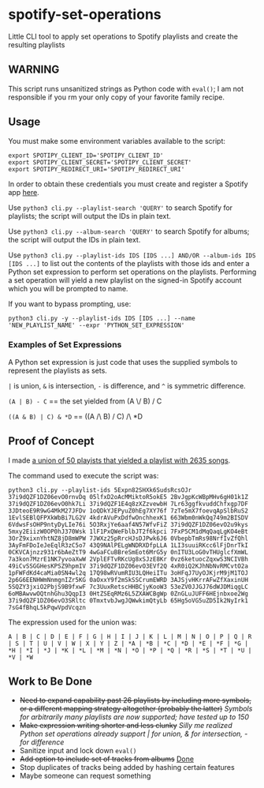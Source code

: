 # spotify-set-operations

Little CLI tool to apply set operations to Spotify playlists and create the resulting playlists

## WARNING
This script runs unsanitized strings as Python code with `eval()`; I am not responsible if you rm your only copy of your favorite family recipe.

## Usage

You must make some environment variables available to the script:

```shell
export SPOTIPY_CLIENT_ID='SPOTIPY_CLIENT_ID'
export SPOTIPY_CLIENT_SECRET='SPOTIPY_CLIENT_SECRET'
export SPOTIPY_REDIRECT_URI='SPOTIPY_REDIRECT_URI'
```
In order to obtain these credentials you must create and register a Spotify app [here](https://developer.spotify.com/dashboard/applications).

Use `python3 cli.py --playlist-search 'QUERY'` to search Spotify for playlists; the script will output the IDs in plain text.

Use `python3 cli.py --album-search 'QUERY'` to search Spotify for albums; the script will output the IDs in plain text.

Use `python3 cli.py --playlist-ids IDS [IDS ...] AND/OR --album-ids IDS [IDS ...]` to list out the contents of the playlists with those ids and enter a Python set expression to perform set operations on the playlists. Performing a set operation will yield a new playlist on the signed-in Spotify account which you will be prompted to name.

If you want to bypass prompting, use:

`python3 cli.py -y --playlist-ids IDS [IDS ...] --name 'NEW_PLAYLIST_NAME' --expr 'PYTHON_SET_EXPRESSION'`


### Examples of Set Expressions
A Python set expression is just code that uses the supplied symbols to represent the playlists as sets.

`|` is union, `&` is intersection, `-` is difference, and `^` is symmetric difference.

`(A | B) - C` == the set yielded from (A \\/ B) / C

`((A & B) | C) & *D` == ((A /\ B) \/ C) /\ *D

## Proof of Concept

I made [a union of 50 playists that yielded a playlist with 2635 songs](https://open.spotify.com/playlist/46r7MUlc6aMRKDaQSQZGol?si=231d24f8fe0b404a).

The command used to execute the script was:

```shell
python3 cli.py --playlist-ids 5Expn82SHXk6SudsRcsOJr 37i9dQZF1DZ06evO0rnvDq 05lfxD2oAcMMiktoR5okE5 2BvJgpKcWBpMHv6gH01k1Z 37i9dQZF1DZ06evO0hk7Li 37i9dQZF1E4q8zXZzvewbH 7Lr63ggfkvuddChfxgp7DF 3JDteoE9R9wG4MkM27JFDv 1oQDkYJEPyuZ0hEg7XY76f 7zTe5mX7foevqApSlbRuS2 1EvlSEBlQFPXkWbBi7LG2V 4kdrAVuPxDdfwOnchhexK1 663Wbm0nWkQq749m2BISDV 6VdwsFsOHP9ntyDyLIe76i 5O3RxjYe6aaf4N57WfvFiZ 37i9dQZF1DZ06evO2u9kys 5mxy2EiizW0OP0hJ370Wsk 1lF1PxQWeFblbJT2f6kpci 7FxP5CM1dMqQaqLgKO4eBt 3OrZ9xixnYhtNZ8jD8mWPW 7JWXz25pRrcHJsDJPwk6J6 0VbepbTmRs98NrfIvZfQhl 3AyFmFDoIeJeEqlR3zC5o7 43Q9NAlPELgWNDRXDfpLLA 1LI3suuiRKcc6lFjDnrTkI 0CKVCAjnzz931r6bAeZtT9 4wGaFCuBBreSmEot6MrG5y 0nITU3LoG0vTHUglcfXmWL 7a3kon7MzrE1NK7yvoaXwW 2VplEFTvRKcUg8xSJzE8Kr 0vz6ketuocZqxwS3NCIVBh 49iCvSSGGHesKPSZ9hpmIV 37i9dQZF1DZ06evO3EVf2Q 4xR0iQ2KJhNbNvRMCvtO2a 1pFWFdKd4caMia0SN4wl2q 17Q98wRVumRIU3LQHeiITu 3oHFqJ7UyOJKjrM9jM1TOJ 2p6G6EENHWmNnmgnIZr5KG 0aOxxY9f2mSkSSCrumEWRD 3AJSjvHKrrAFwZfXaxinUH 5SQZY3jxiO2PbjS9B9fxwF 7c3UuxRetscHHBCjyKooW3 53eZV0JJGJ76dWJDMiqgLC 6oMBAwvwOQtnhGhu3QqpI3 0HtZSEqRMz6L5ZXAWCBgWp 0ZnGLuJUFF6HEjnbxoe2Wg 37i9dQZF1DZ06evO3SRltc 0TmxtvbJwgJQWwkimQtyLb 65Hg5oVG5uZD5Ik2NyIrk1 7sG4fBhqL5kPqwVpdVcqzn
```

The expression used for the union was:

`A | B | C | D | E | F | G | H | I | J | K | L | M | N | O | P | Q | R | S | T | U | V | W | X | Y | Z | *A | *B | *C | *D | *E | *F | *G | *H | *I | *J | *K | *L | *M | *N | *O | *P | *Q | *R | *S | *T | *U | *V | *W`

## Work to Be Done

* ~~Need to expand capability past 26 playlists by including more symbols, or a different mapping strategy altogether (probably the latter)~~ *Symbols for arbitrarily many playlists are now supported; have tested up to 150*
* ~~Make expression writing shorter and less clunky~~ *Silly me realized Python set operations already support | for union, & for intersection, - for difference*
* Sanitize input and lock down `eval()`
* ~~Add option to include set of tracks from albums~~ [Done](https://github.com/wavecommander/spotify-set-operations/pull/1)
* Stop duplicates of tracks being added by hashing certain features
* Maybe someone can request something
